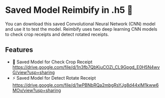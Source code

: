 # Saved Model Reimbify in .h5 🚀

You can download this saved Convolutional Neural Network (CNN) model and use it to test the model. Reimbify uses two deep learning CNN models to check crop receipts and detect rotated receipts.

## Features
- 🌟 Saved Model for Check Crop Receipt
  https://drive.google.com/file/d/1n3fb7QbKjuCOZi_CL9Gpgd_E0H5N4wvG/view?usp=sharing
- ⚡ Saved Model for Detect Rotate Receipt
  https://drive.google.com/file/d/1wPBNbRQa2mbgRsYJg8d44xlM1kww6MOv/view?usp=sharing

